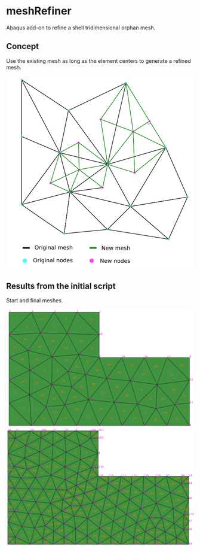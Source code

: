 # meshRefiner
Abaqus add-on to refine a shell tridimensional orphan mesh.

## Concept

Use the existing mesh as long as the element centers to generate a refined mesh.

<img src="remeshTechnique.png" width="600" />

## Results from the initial script

Start and final meshes.

<img src="origMesh.png" width="700" />
<img src="destMesh.png" width="700" />
